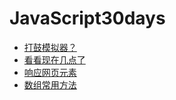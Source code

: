 # JavaScript30days
- [打鼓模拟器？](https://github.com/cyy942465/JavaScript30days/tree/main/01-JavaScriptDrumKit)
- [看看现在几点了](https://github.com/cyy942465/JavaScript30days/tree/main/02-JSandCSSBlock)
- [响应网页元素](https://github.com/cyy942465/JavaScript30days/tree/main/03-CSSVariables)
- [数组常用方法](https://github.com/cyy942465/JavaScript30days/tree/main/04-ArrayCardioDay%201)
